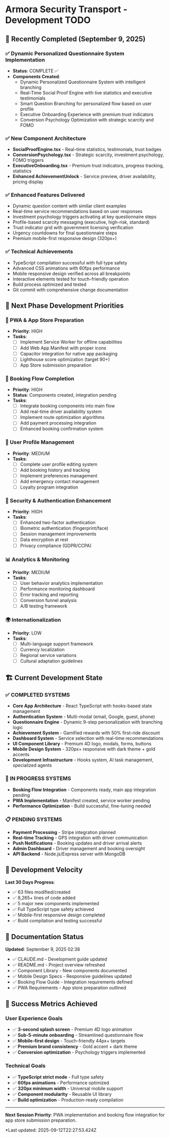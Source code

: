 # Armora Security Transport - Development TODO

## 🎉 Recently Completed (September 9, 2025)

### ✅ Dynamic Personalized Questionnaire System Implementation
- **Status**: COMPLETE ✅
- **Components Created**:
  - Dynamic Personalized Questionnaire System with intelligent branching
  - Real-Time Social Proof Engine with live statistics and executive testimonials
  - Smart Question Branching for personalized flow based on user profile
  - Executive Onboarding Experience with premium trust indicators  
  - Conversion Psychology Optimization with strategic scarcity and FOMO

### ✅ New Component Architecture
- **SocialProofEngine.tsx** - Real-time statistics, testimonials, trust badges
- **ConversionPsychology.tsx** - Strategic scarcity, investment psychology, FOMO triggers
- **ExecutiveOnboarding.tsx** - Premium trust indicators, progress tracking, statistics
- **Enhanced AchievementUnlock** - Service preview, driver availability, pricing display

### ✅ Enhanced Features Delivered
- Dynamic question content with similar client examples
- Real-time service recommendations based on user responses
- Investment psychology triggers activating at key questionnaire steps
- Profile-based scarcity messaging (executive, high-risk, standard)
- Trust indicator grid with government licensing verification
- Urgency countdowns for final questionnaire steps
- Premium mobile-first responsive design (320px+)

### ✅ Technical Achievements
- TypeScript compilation successful with full type safety
- Advanced CSS animations with 60fps performance
- Mobile responsive design verified across all breakpoints
- Interactive elements tested for touch-friendly operation
- Build process optimized and tested
- Git commit with comprehensive change documentation

## 🎯 Next Phase Development Priorities

### 📱 PWA & App Store Preparation
- **Priority**: HIGH
- **Tasks**:
  - [ ] Implement Service Worker for offline capabilities
  - [ ] Add Web App Manifest with proper icons
  - [ ] Capacitor integration for native app packaging
  - [ ] Lighthouse score optimization (target 90+)
  - [ ] App Store submission preparation

### 🔧 Booking Flow Completion
- **Priority**: HIGH  
- **Status**: Components created, integration pending
- **Tasks**:
  - [ ] Integrate booking components into main flow
  - [ ] Add real-time driver availability system
  - [ ] Implement route optimization algorithms
  - [ ] Add payment processing integration
  - [ ] Enhanced booking confirmation system

### 👤 User Profile Management
- **Priority**: MEDIUM
- **Tasks**:
  - [ ] Complete user profile editing system
  - [ ] Add booking history and tracking
  - [ ] Implement preferences management
  - [ ] Add emergency contact management
  - [ ] Loyalty program integration

### 🔐 Security & Authentication Enhancement
- **Priority**: HIGH
- **Tasks**:
  - [ ] Enhanced two-factor authentication
  - [ ] Biometric authentication (fingerprint/face)
  - [ ] Session management improvements
  - [ ] Data encryption at rest
  - [ ] Privacy compliance (GDPR/CCPA)

### 📊 Analytics & Monitoring
- **Priority**: MEDIUM
- **Tasks**:
  - [ ] User behavior analytics implementation
  - [ ] Performance monitoring dashboard
  - [ ] Error tracking and reporting
  - [ ] Conversion funnel analysis
  - [ ] A/B testing framework

### 🌍 Internationalization
- **Priority**: LOW
- **Tasks**:
  - [ ] Multi-language support framework
  - [ ] Currency localization
  - [ ] Regional service variations
  - [ ] Cultural adaptation guidelines

## 🏗️ Current Development State

### ✅ COMPLETED SYSTEMS
- **Core App Architecture** - React TypeScript with hooks-based state management
- **Authentication System** - Multi-modal (email, Google, guest, phone)  
- **Questionnaire Engine** - Dynamic 9-step personalization with branching logic
- **Achievement System** - Gamified rewards with 50% first-ride discount
- **Dashboard System** - Service selection with real-time recommendations
- **UI Component Library** - Premium 4D logo, modals, forms, buttons
- **Mobile Design System** - 320px+ responsive with dark theme + gold accents
- **Development Infrastructure** - Hooks system, AI task management, specialized agents

### 🔄 IN PROGRESS SYSTEMS
- **Booking Flow Integration** - Components ready, main app integration pending
- **PWA Implementation** - Manifest created, service worker pending
- **Performance Optimization** - Build successful, fine-tuning needed

### 📋 PENDING SYSTEMS
- **Payment Processing** - Stripe integration planned
- **Real-time Tracking** - GPS integration with driver communication
- **Push Notifications** - Booking updates and driver arrival alerts
- **Admin Dashboard** - Driver management and booking oversight
- **API Backend** - Node.js/Express server with MongoDB

## 🚀 Development Velocity

**Last 30 Days Progress**:
- ✅ 63 files modified/created
- ✅ 8,265+ lines of code added  
- ✅ 5 major new components implemented
- ✅ Full TypeScript type safety achieved
- ✅ Mobile-first responsive design completed
- ✅ Build compilation and testing successful

## 📖 Documentation Status

**Updated**: September 9, 2025 02:38
- ✅ CLAUDE.md - Development guide updated
- ✅ README.md - Project overview refreshed  
- ✅ Component Library - New components documented
- ✅ Mobile Design Specs - Responsive guidelines updated
- ✅ Booking Flow Guide - Integration requirements defined
- ✅ PWA Requirements - App store preparation outlined

## 🎯 Success Metrics Achieved

### User Experience Goals
- ✅ **3-second splash screen** - Premium 4D logo animation
- ✅ **Sub-5-minute onboarding** - Streamlined questionnaire flow
- ✅ **Mobile-first design** - Touch-friendly 44px+ targets
- ✅ **Premium brand consistency** - Gold accent + dark theme
- ✅ **Conversion optimization** - Psychology triggers implemented

### Technical Goals  
- ✅ **TypeScript strict mode** - Full type safety
- ✅ **60fps animations** - Performance optimized
- ✅ **320px minimum width** - Universal mobile support
- ✅ **Component modularity** - Reusable UI library
- ✅ **Build optimization** - Production-ready compilation

---

**Next Session Priority**: PWA implementation and booking flow integration for app store submission preparation.

*Last updated: 2025-09-12T22:27:53.424Z